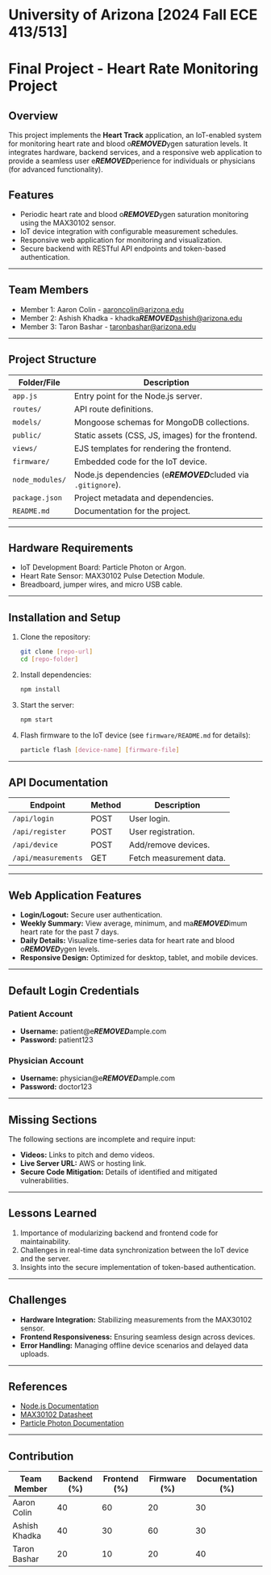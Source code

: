 # University of Arizona [2024 Fall ECE 413/513]

# Final Project - Heart Rate Monitoring Project

## Overview
This project implements the **Heart Track** application, an IoT-enabled system for monitoring heart rate and blood o***REMOVED***ygen saturation levels. It integrates hardware, backend services, and a responsive web application to provide a seamless user e***REMOVED***perience for individuals or physicians (for advanced functionality).

## Features
- Periodic heart rate and blood o***REMOVED***ygen saturation monitoring using the MAX30102 sensor.
- IoT device integration with configurable measurement schedules.
- Responsive web application for monitoring and visualization.
- Secure backend with RESTful API endpoints and token-based authentication.

---

## Team Members
- Member 1: Aaron Colin   - aaroncolin@arizona.edu
- Member 2: Ashish Khadka - khadka***REMOVED***ashish@arizona.edu
- Member 3: Taron Bashar  - taronbashar@arizona.edu

---

## Project Structure

| Folder/File          | Description                                                                                 |
|----------------------|---------------------------------------------------------------------------------------------|
| `app.js`             | Entry point for the Node.js server.                                                         |
| `routes/`            | API route definitions.                                                                      |
| `models/`            | Mongoose schemas for MongoDB collections.                                                   |
| `public/`            | Static assets (CSS, JS, images) for the frontend.                                           |
| `views/`             | EJS templates for rendering the frontend.                                                   |
| `firmware/`          | Embedded code for the IoT device.                                                           |
| `node_modules/`      | Node.js dependencies (e***REMOVED***cluded via `.gitignore`).                                           |
| `package.json`       | Project metadata and dependencies.                                                          |
| `README.md`          | Documentation for the project.                                                              |

---

## Hardware Requirements

- IoT Development Board: Particle Photon or Argon.
- Heart Rate Sensor: MAX30102 Pulse Detection Module.
- Breadboard, jumper wires, and micro USB cable.

---

## Installation and Setup

1. Clone the repository:
   ```bash
   git clone [repo-url]
   cd [repo-folder]
   ```

2. Install dependencies:
   ```bash
   npm install
   ```

3. Start the server:
   ```bash
   npm start
   ```

4. Flash firmware to the IoT device (see `firmware/README.md` for details):
   ```bash
   particle flash [device-name] [firmware-file]
   ```

---

## API Documentation

| Endpoint             | Method | Description                          |
|----------------------|--------|--------------------------------------|
| `/api/login`         | POST   | User login.                         |
| `/api/register`      | POST   | User registration.                  |
| `/api/device`        | POST   | Add/remove devices.                 |
| `/api/measurements`  | GET    | Fetch measurement data.             |

---

## Web Application Features
- **Login/Logout:** Secure user authentication.
- **Weekly Summary:** View average, minimum, and ma***REMOVED***imum heart rate for the past 7 days.
- **Daily Details:** Visualize time-series data for heart rate and blood o***REMOVED***ygen levels.
- **Responsive Design:** Optimized for desktop, tablet, and mobile devices.

---

## Default Login Credentials

### Patient Account
- **Username:** patient@e***REMOVED***ample.com
- **Password:** patient123

### Physician Account
- **Username:** physician@e***REMOVED***ample.com
- **Password:** doctor123

---

## Missing Sections
The following sections are incomplete and require input:
- **Videos:** Links to pitch and demo videos.
- **Live Server URL:** AWS or hosting link.
- **Secure Code Mitigation:** Details of identified and mitigated vulnerabilities.

---

## Lessons Learned
1. Importance of modularizing backend and frontend code for maintainability.
2. Challenges in real-time data synchronization between the IoT device and the server.
3. Insights into the secure implementation of token-based authentication.

---

## Challenges
- **Hardware Integration:** Stabilizing measurements from the MAX30102 sensor.
- **Frontend Responsiveness:** Ensuring seamless design across devices.
- **Error Handling:** Managing offline device scenarios and delayed data uploads.

---

## References
- [Node.js Documentation](https://nodejs.org/en/docs/)
- [MAX30102 Datasheet](https://datasheet.e***REMOVED***ample.com)
- [Particle Photon Documentation](https://docs.particle.io/)

---

## Contribution
|  Team Member  | Backend (%) | Frontend (%) | Firmware (%) | Documentation (%) |
|---------------|-------------|--------------|--------------|-------------------|
| Aaron Colin   |     40      |      60      |      20      |        30         |
| Ashish Khadka |     40      |      30      |      60      |        30         |
| Taron Bashar  |     20      |      10      |      20      |        40         |
